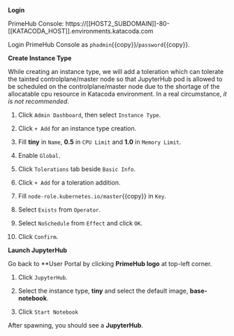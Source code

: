 
**Login**

PrimeHub Console: https://[[HOST2_SUBDOMAIN]]-80-[[KATACODA_HOST]].environments.katacoda.com

Login PrimeHub Console as `phadmin`{{copy}}/`password`{{copy}}.

**Create Instance Type**

While creating an instance type, we will add a toleration which can tolerate the tainted controlplane/master node so that JupyterHub pod is allowed to be scheduled on the controlplane/master node due to the shortage of the allocatable cpu resource in Katacoda environment. In a real circumstance, *it is not recommended*.

1. Click `Admin Dashboard`, then select `Instance Type`.

2. Click `+ Add` for an instance type creation.

3. Fill **tiny** in `Name`, **0.5** in `CPU Limit` and **1.0** in `Memory Limit`.

4. Enable `Global`.

5. Click `Tolerations` tab beside `Basic Info`.

6. Click `+ Add` for a toleration addition.

7. Fill `node-role.kubernetes.io/master`{{copy}} in `Key`.

8. Select `Exists` from `Operator`.

9. Select `NoSchedule` from `Effect` and click `OK`.

10. Click `Confirm`.

**Launch JupyterHub**

Go back to **User Portal by clicking **PrimeHub logo** at top-left corner.

1. Click `JupyterHub`.

2. Select the instance type, **tiny** and select the default image, **base-notebook**.

3. Click `Start Notebook`

After spawning, you should see a **JupyterHub**.
